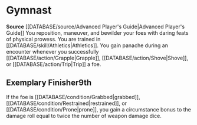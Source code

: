 ﻿---
id: '4'
name: Gymnast
rarity: Common
rus_type_level: null
source: '[[DATABASE/source/Advanced Player''s Guide|Advanced Player''s Guide]]'
trait: null
type: Swashbuckler Style

---
# Gymnast

**Source** [[DATABASE/source/Advanced Player's Guide|Advanced Player's Guide]] 
You reposition, maneuver, and bewilder your foes with daring feats of physical prowess. You are trained in [[DATABASE/skill/Athletics|Athletics]]. You gain panache during an encounter whenever you successfully [[DATABASE/action/Grapple|Grapple]], [[DATABASE/action/Shove|Shove]], or [[DATABASE/action/Trip|Trip]] a foe.

## Exemplary Finisher<span class="item-type">9th</span>

If the foe is [[DATABASE/condition/Grabbed|grabbed]], [[DATABASE/condition/Restrained|restrained]], or [[DATABASE/condition/Prone|prone]], you gain a circumstance bonus to the damage roll equal to twice the number of weapon damage dice.